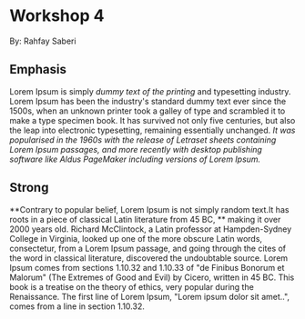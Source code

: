 # Workshop 4

By: Rahfay Saberi

## Emphasis

Lorem Ipsum is simply *dummy text of the printing* and typesetting industry. Lorem Ipsum has been the industry's standard dummy text ever since the 1500s, when an unknown printer took a galley of type and scrambled it to make a type specimen book. It has survived not only five centuries, but also the leap into electronic typesetting, remaining essentially unchanged. _It was popularised in the 1960s with the release of Letraset sheets containing Lorem Ipsum passages, and more recently with desktop publishing software like Aldus PageMaker including versions of Lorem Ipsum._

## Strong


**Contrary to popular belief, Lorem Ipsum is not simply random text.It has roots in a piece of classical Latin literature from 45 BC, ** making it over 2000 years old. Richard McClintock, a Latin professor at Hampden-Sydney College in Virginia, looked up one of the more obscure Latin words, consectetur, from a Lorem Ipsum passage, and going through the cites of the word in classical literature, discovered the undoubtable source. Lorem Ipsum comes from sections 1.10.32 and 1.10.33 of "de Finibus Bonorum et Malorum" (The Extremes of Good and Evil) by Cicero, written in 45 BC. This book is a treatise on the theory of ethics, very popular during the Renaissance. The first line of Lorem Ipsum, "Lorem ipsum dolor sit amet..", comes from a line in section 1.10.32.

